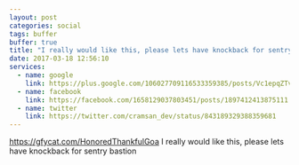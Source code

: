 ```yaml
---
layout: post
categories: social
tags: buffer
buffer: true
title: "I really would like this, please lets have knockback for sentry bastion"
date: 2017-03-18 12:56:10
services: 
  - name: google
    link: https://plus.google.com/106027709116533359385/posts/Vc1epqZTvZu
  - name: facebook
    link: https://facebook.com/1658129037803451/posts/1897412413875111
  - name: twitter
    link: https://twitter.com/cramsan_dev/status/843189329388359681
---
```

<a class="url" href="https://gfycat.com/HonoredThankfulGoa" rel="external nofollow" target="_blank">https://gfycat.com/HonoredThankfulGoa</a> I really would like this, please lets have knockback for sentry bastion
